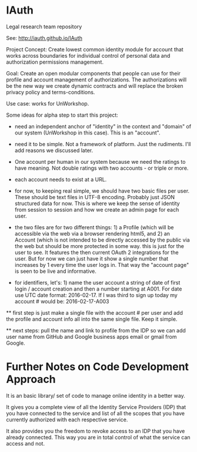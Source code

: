 # IAuth
Legal research team repository

See: http://iauth.github.io/IAuth

Project Concept: Create lowest common identity module for account that works across boundaries for individual control of personal data and authorization permissions management.  

Goal: Create an open modular components that people can use for their profile and account management of authorizations. The authorizations will be the new way we create dynamic contracts and will replace the broken privacy policy and terms-conditions. 

Use case: works for UnWorkshop.

Some ideas for alpha step to start this project:


* need an independent anchor of "identity" in the context and "domain" of our system (UnWorkshop in this case). This is an "account".


* need it to be simple. Not a framework of platform. Just the rudiments.  I'll add reasons we discussed later.


* One account per human in our system because we need the ratings to have meaning. Not double ratings with two accounts - or triple or more.


* each account needs to exist at a URL.

* for now, to keeping real simple, we should have two basic files per user. These should be text files in UTF-8 encoding.  Probably just JSON structured data for now.  This is where we keep the sense of identity from session to session and how we create an admin page for each user.


* the two files are for two different things: 1) a Profile (which will be accessible via the web via a browser rendering html5, and 2) an Account (which is not intended to be directly accessed by the public via the web but should be more protected in some way. this is just for the user to see. It features the then current OAuth 2 integrations for the user. But for now we can just have it show a single number that increases by 1 every time the user logs in. That way the "account page" is seen to be live and informative.


* for identifiers, let's: 1) name the user account a string of date of first login / account creation and then a number starting at A001.  For date use UTC date format: 2016-02-17. If I was third to sign up today my account # would be: 2016-02-17-A003


** first step is just make a single file with the account # per user and add the profile and account info all into the same single file. Keep it simple.

** next steps: pull the name and link to profile from the IDP so we can add user name from GitHub and Google business apps email or gmail from Google.


# Further Notes on Code Development Approach

It is an basic library/ set of code to manage online identity in a better way.

It gives you a complete view of all the Identity Service Providers (IDP) that you have connected to the service and list of all the scopes that you have currently authorized with each respective service.

It also provides you the freedom to revoke access to an IDP that you have already connected. This way you are in total control of what the service can access and not.
